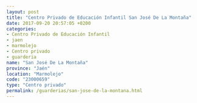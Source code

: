 ```yaml
---
layout: post
title: "Centro Privado de Educación Infantil San José De La Montaña"
date: 2017-09-20 20:57:05 +0200
categories:
- Centro Privado de Educación Infantil
- jaen
- marmolejo
- Centro privado
- guarderia
name: "San José De La Montaña"
province: "Jaén"
location: "Marmolejo"
code: "23000659"
type: "Centro privado"
permalink: /guarderias/san-jose-de-la-montana.html
---
```

